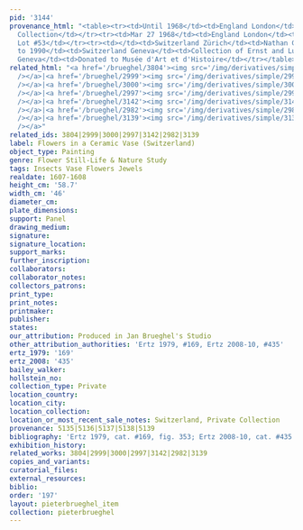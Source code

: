 ```yaml
---
pid: '3144'
provenance_html: "<table><tr><td>Until 1968</td><td>England London</td><td>Private
  Collection</td></tr><tr><td>Mar 27 1968</td><td>England London</td><td>Sale Sotheby's
  Lot #53</td></tr><tr><td></td><td>Switzerland Zürich</td><td>Nathan Gallery</td></tr><tr><td>1968
  to 1990</td><td>Switzerland Geneva</td><td>Collection of Ernst and Lucie Schmidheiny</td></tr><tr><td>1990</td><td>Switzerland
  Geneva</td><td>Donated to Musée d'Art et d'Histoire</td></tr></table>"
related_html: "<a href='/brueghel/3804'><img src='/img/derivatives/simple/3804/thumbnail.jpg'
  /></a>|<a href='/brueghel/2999'><img src='/img/derivatives/simple/2999/thumbnail.jpg'
  /></a>|<a href='/brueghel/3000'><img src='/img/derivatives/simple/3000/thumbnail.jpg'
  /></a>|<a href='/brueghel/2997'><img src='/img/derivatives/simple/2997/thumbnail.jpg'
  /></a>|<a href='/brueghel/3142'><img src='/img/derivatives/simple/3142/thumbnail.jpg'
  /></a>|<a href='/brueghel/2982'><img src='/img/derivatives/simple/2982/thumbnail.jpg'
  /></a>|<a href='/brueghel/3139'><img src='/img/derivatives/simple/3139/thumbnail.jpg'
  /></a>"
related_ids: 3804|2999|3000|2997|3142|2982|3139
label: Flowers in a Ceramic Vase (Switzerland)
object_type: Painting
genre: Flower Still-Life & Nature Study
tags: Insects Vase Flowers Jewels
realdate: 1607-1608
height_cm: '58.7'
width_cm: '46'
diameter_cm:
plate_dimensions:
support: Panel
drawing_medium:
signature:
signature_location:
support_marks:
further_inscription:
collaborators:
collaborator_notes:
collectors_patrons:
print_type:
print_notes:
printmaker:
publisher:
states:
our_attribution: Produced in Jan Brueghel's Studio
other_attribution_authorities: 'Ertz 1979, #169, Ertz 2008-10, #435'
ertz_1979: '169'
ertz_2008: '435'
bailey_walker:
hollstein_no:
collection_type: Private
location_country:
location_city:
location_collection:
location_or_most_recent_sale_notes: Switzerland, Private Collection
provenance: 5135|5136|5137|5138|5139
bibliography: 'Ertz 1979, cat. #169, fig. 353; Ertz 2008-10, cat. #435'
exhibition_history:
related_works: 3804|2999|3000|2997|3142|2982|3139
copies_and_variants:
curatorial_files:
external_resources:
biblio:
order: '197'
layout: pieterbrueghel_item
collection: pieterbrueghel
---
```

